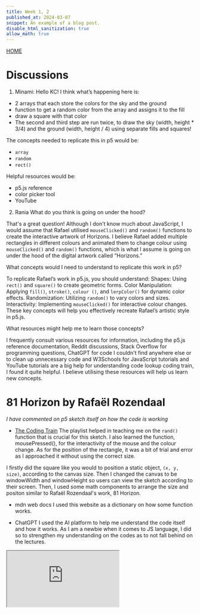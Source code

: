 ```yaml
---
title: Week 1, 2
published_at: 2024-03-07
snippet: An example of a blog post.
disable_html_sanitization: true
allow_math: true
---
```

[HOME](https://kc-yeo-creative-co-37-xgj1d5ybvvve.deno.dev/)

# Discussions
1. Minami:
Hello KC! 
I think what’s happening here is:
* 2 arrays that each store the colors for the sky and the ground
* function to get a random color from the array and assigns it to the fill
* draw a square with that color
* The second and third step are run twice, to draw the sky (width, height * 3/4) and the ground (width, height / 4) using separate fills and squares!

The concepts needed to replicate this in p5 would be:
* `array`
* `random`
* `rect()`

Helpful resources would be:
* p5.js reference
* color picker tool
* YouTube

2. Rania
What do you think is going on under the hood? 

That's a great question! Although I don't know much about JavaScript, I would assume that Rafael utilised `mouseClicked()` and `random()` functions to create the interactive artwork of Horizons. I believe Rafael added multiple rectangles in different colours and animated them to change colour using `mouseClicked()` and `random()` functions, which is what I assume is going on under the hood of the digital artwork called “Horizons.”

What concepts would I need to understand to replicate this work in p5?

To replicate Rafael’s work in p5.js, you should understand:
Shapes: Using `rect()` and `square()` to create geometric forms.
Color Manipulation: Applying `fill()`, `stroke()`, `colour ()`, and `lerpColor()` for dynamic color effects.
Randomization: Utilizing `random()` to vary colors and sizes.
Interactivity: Implementing `mouseClicked()` for interactive colour changes.
These key concepts will help you effectively recreate Rafael’s artistic style in p5.js.

What resources might help me to learn those concepts?

I frequently consult various resources for information, including the p5.js reference documentation, Reddit discussions, Stack Overflow for programming questions, ChatGPT for code I couldn't find anywhere else or to clean up unnecessary code and W3Schools for JavaScript tutorials and YouTube tutorials are a big help for understanding code lookup coding train, I found it quite helpful. I believe utilising these resources will help us learn new concepts. 

# 81 Horizon by Rafaël Rozendaal

*I have commented on p5 sketch itself on how the code is working*

* [The Coding Train](https://shorturl.at/PQCfr)
The playlist helped in teaching me on the `rand()` function that is crucial for this sketch. I also learned the function, mousePressed(), for the interactivity of the mouse and the colour change. As for the position of the rectangle, it was a bit of trial and error as I approached it without using the correct size. 

I firstly did the square like you would to position a static object, `(x, y, size)`, according to the canvas size. Then I changed the canvas to be windowWidth and windowHeight so users can view the sketch according to their screen. Then, I used some math components to arrange the size and positon similar to Rafaël Rozendaal's work, 81 Horizon.

* mdn web docs
I used this website as a dictionary on how some function works. 

* ChatGPT
I used the AI platform to help me understand the code itself and how it works. As I am a newbie when it comes to JS language, I did so to strengthen my understanding on the codes as to not fall behind on the lectures. 

<iframe id="random_color_generator" src="https://editor.p5js.org/KC-Yeo/full/vnL9hfQua"></iframe>

<script type="module">

    const iframe  = document.getElementById (`random_color_generator`)
    iframe.width  = iframe.parentNode.scrollWidth
    iframe.height = iframe.width * 9 / 16 + 42

</script>

